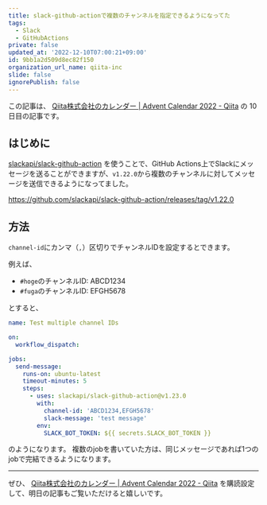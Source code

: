 ```yaml
---
title: slack-github-actionで複数のチャンネルを指定できるようになってた
tags:
  - Slack
  - GitHubActions
private: false
updated_at: '2022-12-10T07:00:21+09:00'
id: 9bb1a2d509d8ec82f150
organization_url_name: qiita-inc
slide: false
ignorePublish: false
---
```

この記事は、 [Qiita株式会社のカレンダー | Advent Calendar 2022 - Qiita](https://qiita.com/advent-calendar/2022/qiita-inc) の 10 日目の記事です。

## はじめに

[slackapi/slack-github-action](https://github.com/slackapi/slack-github-action) を使うことで、GitHub Actions上でSlackにメッセージを送ることができますが、`v1.22.0`から複数のチャンネルに対してメッセージを送信できるようになってました。

https://github.com/slackapi/slack-github-action/releases/tag/v1.22.0

## 方法

`channel-id`にカンマ（`,`）区切りでチャンネルIDを設定するとできます。

例えば、

- `#hoge`のチャンネルID: ABCD1234
- `#fuga`のチャンネルID: EFGH5678

とすると、

```yml
name: Test multiple channel IDs

on:
  workflow_dispatch:

jobs:
  send-message:
    runs-on: ubuntu-latest
    timeout-minutes: 5
    steps:
      - uses: slackapi/slack-github-action@v1.23.0
        with:
          channel-id: 'ABCD1234,EFGH5678'
          slack-message: 'test message'
        env:
          SLACK_BOT_TOKEN: ${{ secrets.SLACK_BOT_TOKEN }}
```

のようになります。
複数のjobを書いていた方は、同じメッセージであれば1つのjobで完結できるようになります。


---

ぜひ、 [Qiita株式会社のカレンダー | Advent Calendar 2022 - Qiita](https://qiita.com/advent-calendar/2022/qiita-inc) を購読設定して、明日の記事もご覧いただけると嬉しいです。
